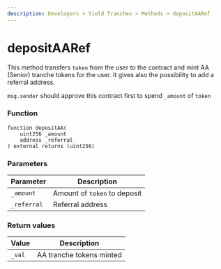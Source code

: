 ```yaml
---
description: Developers > Yield Tranches > Methods > depositAARef
---
```


# depositAARef

This method transfers `token` from the user to the contract and mint AA (Senior) tranche tokens for the user. It gives also the possibility to add a referral address.&#x20;

`msg.sender` should approve this contract first to spend `_amount` of `token`

### Function

```solidity
function depositAA(
    uint256 _amount
    address _referral
) external returns (uint256)
```

### Parameters

| Parameter   | Description                  |
| ----------- | ---------------------------- |
| `_amount`   | Amount of `token` to deposit |
| `_referral` | Referral address             |

### Return values

| Value  | Description              |
| ------ | ------------------------ |
| `_val` | AA tranche tokens minted |
